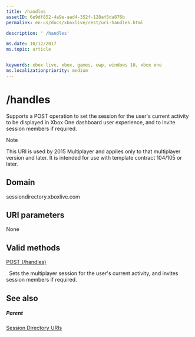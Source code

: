 ```yaml
---
title: /handles
assetID: 6e9df852-4a9e-aad4-352f-128af5da876b
permalink: en-us/docs/xboxlive/rest/uri-handles.html

description: ' /handles'

ms.date: 10/12/2017
ms.topic: article


keywords: xbox live, xbox, games, uwp, windows 10, xbox one
ms.localizationpriority: medium
---
```



# /handles
Supports a POST operation to set the session for the user's current activity to be displayed in Xbox One dashboard user experience, and to invite session members if required. 

> [!NOTE] 
> This URI is used by 2015 Multiplayer and applies only to that multiplayer version and later. It is intended for use with template contract 104/105 or later.  

 
<a id="ID4EQ"></a>

 
## Domain
sessiondirectory.xboxlive.com  
<a id="ID4EV"></a>

 
## URI parameters 
 
None
  
<a id="ID4EAB"></a>

 
## Valid methods

[POST (/handles)](uri-handlespost.md)

&nbsp;&nbsp;Sets the multiplayer session for the user's current activity, and invites session members if required.
 
<a id="ID4EKB"></a>

 
## See also
 
<a id="ID4EMB"></a>

 
##### Parent 

[Session Directory URIs](atoc-reference-sessiondirectory.md)

   